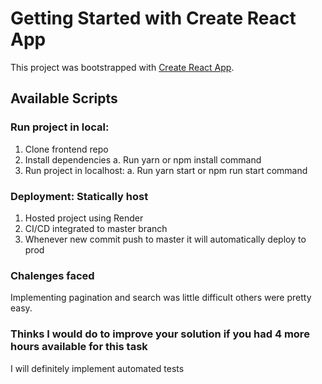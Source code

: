 # Getting Started with Create React App

This project was bootstrapped with [Create React App](https://github.com/facebook/create-react-app).

## Available Scripts

### Run project in local:
1. Clone frontend repo
2. Install dependencies
a. Run yarn or npm install command
3. Run project in localhost:
a. Run yarn start or npm run start command

### Deployment: Statically host
1. Hosted project using Render
2. CI/CD integrated to master branch
3. Whenever new commit push to master it will automatically deploy to prod

### Chalenges faced
Implementing pagination and search was little difficult others were pretty easy.

### Thinks I would do to improve your solution if you had 4 more hours available for this task
I will definitely implement automated tests
